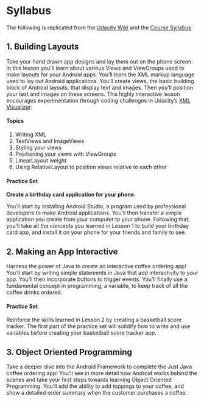 # Syllabus

The following is replicated from the [Udacity Wiki](https://www.udacity.com/wiki/ud837) and the [Course Syllabus](https://www.udacity.com/course/android-development-for-beginners--ud837)

## 1. Building Layouts

Take your hand drawn app designs and lay them out on the phone screen. In this lesson you'll learn about various Views and ViewGroups used to make layouts for your Android apps. You’ll learn the XML markup language used to lay out Android applications. You’ll create views, the basic building block of Android layouts, that display text and images. Then you’ll position your text and images on these screens. This highly interactive lesson encourages experimentation through coding challenges in Udacity’s [XML Visualizer](http://labs.udacity.com/android-visualizer/#/android/sandbox).

#### Topics
1. Writing XML
2. TextViews and ImageViews
3. Styling your views
4. Positioning your views with ViewGroups
5. LinearLayout weight
6. Using RelativeLayout to position views relative to each other


#### Practice Set

**Create a birthday card application for your phone.** 

You’ll start by installing Android Studio, a program used by professional developers to make Android applications. You’ll then transfer a simple application you create from your computer to your phone. Following that, you’ll take all the concepts you learned in Lesson 1 to build your birthday card app, and install it on your phone for your friends and family to see.



## 2. Making an App Interactive

Harness the power of Java to create an interactive coffee ordering app! You’ll start by writing simple statements in Java that add interactivity to your app. You’ll then incorporate buttons to trigger events. You’ll finally use a fundamental concept in programming, a variable, to keep track of all the coffee drinks ordered.

#### Practice Set 

Reinforce the skills learned in Lesson 2 by creating a basketball score tracker. The first part of the practice set will solidify how to write and use variables before creating your basketball score tracker app.



## 3. Object Oriented Programming

Take a deeper dive into the Android Framework to complete the Just Java coffee ordering app! You’ll see in more detail how Android works behind the scenes and take your first steps towards learning Object Oriented Programming. You’ll add the ability to add toppings to your coffee, and show a detailed order summary when the customer purchases a coffee.
